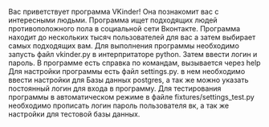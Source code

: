 Вас приветствует программа VKinder!
Она познакомит вас с интересными людьми.
Программа ищет подходящих людей противоположного пола в социальной сети Вконтакте.
Программа находит до нескольких тысяч пользователей для вас а затем выбирает самых подходящих вам.
Для выполнения программы необходимо запусть файл vkinder.py в интерпритаторе python. Затем ввести логин и пароль.
В программе есть справка по командам, вызывается через help
Для настройки программы есть файл settings.py. в нем необходимо ввести настройки для Базы данных postgres,
а так же можно указать постоянный логин для входа в программу.
Для тестирования программы в автоматическом режиме в файле fixtures/settings_test.py необходимо прописать логин пароль
пользователя вк, а так же настройки для тестовой базы данных.
